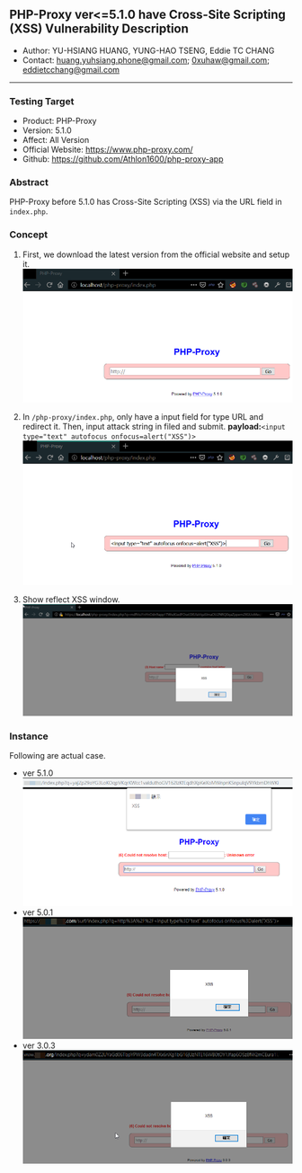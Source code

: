 ## PHP-Proxy ver<=5.1.0 have Cross-Site Scripting (XSS) Vulnerability Description
 - Author: YU-HSIANG HUANG, YUNG-HAO TSENG, Eddie TC CHANG
 - Contact: huang.yuhsiang.phone@gmail.com; 0xuhaw@gmail.com; eddietcchang@gmail.com
---
 ### Testing Target
 - Product: PHP-Proxy
 - Version: 5.1.0
 - Affect: All Version
 - Official Website: https://www.php-proxy.com/
 - Github: https://github.com/Athlon1600/php-proxy-app

 ### Abstract
PHP-Proxy before 5.1.0 has Cross-Site Scripting (XSS) via the URL field in `index.php`.
 ### Concept
 1. First, we download the latest version from the official website and setup it.
![](./png/1.png)

 2. In `/php-proxy/index.php`, only have a input field for type URL and redirect it. Then, input attack string in filed and submit.
**payload:**`<input type="text" autofocus onfocus=alert("XSS")>`
![](./png/2.png)

 3. Show reflect XSS window.
![](./png/3.png)

 ### Instance
Following are actual case. 

 - ver 5.1.0
![](./png/4.png)
 - ver 5.0.1
![](./png/5.png)
 - ver 3.0.3
![](./png/6.png)
